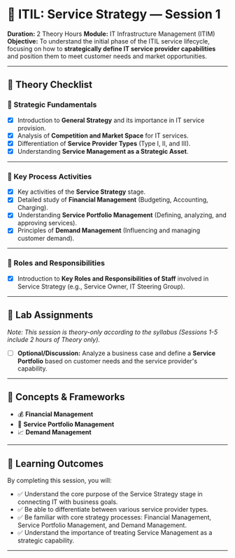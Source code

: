 # 🧭 ITIL: Service Strategy — Session 1

**Duration:** 2 Theory Hours
**Module:** IT Infrastructure Management (ITIM)
**Objective:** To understand the initial phase of the ITIL service lifecycle, focusing on how to **strategically define IT service provider capabilities** and position them to meet customer needs and market opportunities.

---

## 📘 **Theory Checklist**

### 🧩 Strategic Fundamentals
- [x] Introduction to **General Strategy** and its importance in IT service provision.
- [x] Analysis of **Competition and Market Space** for IT services.
- [x] Differentiation of **Service Provider Types** (Type I, II, and III).
- [x] Understanding **Service Management as a Strategic Asset**.

---

### 📝 Key Process Activities
- [x] Key activities of the **Service Strategy** stage.
- [x] Detailed study of **Financial Management** (Budgeting, Accounting, Charging).
- [x] Understanding **Service Portfolio Management** (Defining, analyzing, and approving services).
- [x] Principles of **Demand Management** (Influencing and managing customer demand).

---

### 👥 Roles and Responsibilities
- [x] Introduction to **Key Roles and Responsibilities of Staff** involved in Service Strategy (e.g., Service Owner, IT Steering Group).

---

## 🧪 **Lab Assignments**

*Note: This session is theory-only according to the syllabus (Sessions 1-5 include 2 hours of Theory only).*

- [ ] **Optional/Discussion:** Analyze a business case and define a **Service Portfolio** based on customer needs and the service provider's capability.

---

## 🧰 **Concepts & Frameworks**
- 💰 **Financial Management**
- 📝 **Service Portfolio Management**
- 📈 **Demand Management**

---

## 🎯 **Learning Outcomes**
By completing this session, you will:
- ✅ Understand the core purpose of the Service Strategy stage in connecting IT with business goals.
- ✅ Be able to differentiate between various service provider types.
- ✅ Be familiar with core strategy processes: Financial Management, Service Portfolio Management, and Demand Management.
- ✅ Understand the importance of treating Service Management as a strategic capability.

---
